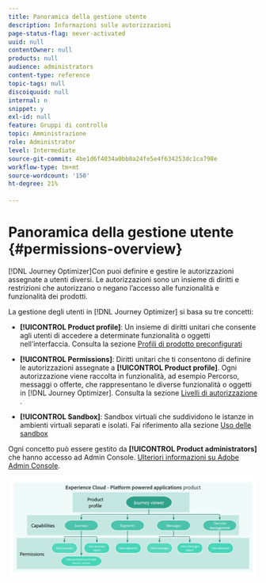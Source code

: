 ```yaml
---
title: Panoramica della gestione utente
description: Informazioni sulle autorizzazioni
page-status-flag: never-activated
uuid: null
contentOwner: null
products: null
audience: administrators
content-type: reference
topic-tags: null
discoiquuid: null
internal: n
snippet: y
exl-id: null
feature: Gruppi di controllo
topic: Amministrazione
role: Administrator
level: Intermediate
source-git-commit: 4be1d6f4034a0bb0a24fe5e4f634253dc1ca798e
workflow-type: tm+mt
source-wordcount: '150'
ht-degree: 21%

---
```


# Panoramica della gestione utente {#permissions-overview}

[!DNL Journey Optimizer]Con puoi definire e gestire le autorizzazioni assegnate a utenti diversi. Le autorizzazioni sono un insieme di diritti e restrizioni che autorizzano o negano l’accesso alle funzionalità e funzionalità dei prodotti.

La gestione degli utenti in [!DNL Journey Optimizer] si basa su tre concetti:

* **[!UICONTROL Product profile]**: Un insieme di diritti unitari che consente agli utenti di accedere a determinate funzionalità o oggetti nell’interfaccia. Consulta la sezione [Profili di prodotto preconfigurati](ootb-product-profiles.md)

* **[!UICONTROL Permissions]**: Diritti unitari che ti consentono di definire le autorizzazioni assegnate a  **[!UICONTROL Product profile]**. Ogni autorizzazione viene raccolta in funzionalità, ad esempio Percorso, messaggi o offerte, che rappresentano le diverse funzionalità o oggetti in [!DNL Journey Optimizer]. Consulta la sezione [Livelli di autorizzazione](high-low-permissions.md) .

* **[!UICONTROL Sandbox]**: Sandbox virtuali che suddividono le istanze in ambienti virtuali separati e isolati. Fai riferimento alla sezione [Uso delle sandbox](sandboxes.md)

Ogni concetto può essere gestito da **[!UICONTROL Product administrators]** che hanno accesso ad Admin Console. [Ulteriori informazioni su Adobe Admin Console](https://helpx.adobe.com/it/enterprise/managing/user-guide.html).

![](../assets/do-not-localize/permissions_2.png)
